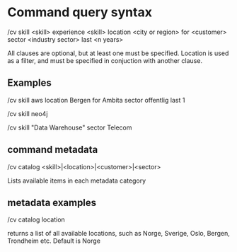 # Command query syntax 

/cv skill \<skill\> experience \<skill\> location \<city or region\> for \<customer\>  sector \<industry sector\> last \<n years\>

All clauses are optional, but at least one must be specified.  Location is used as a filter, and must be specified in conjuction with another clause. 

## Examples 

/cv skill aws location Bergen for Ambita sector offentlig last 1 

/cv skill neo4j  

/cv skill "Data Warehouse" sector Telecom 

## command metadata 

/cv catalog \<skill\>|\<location\>|\<customer\>|\<sector\>

Lists available items in each metadata category 

## metadata examples 

/cv catalog location 

returns a list of all available locations, such as Norge, Sverige, Oslo, Bergen, Trondheim etc.  Default is Norge 
